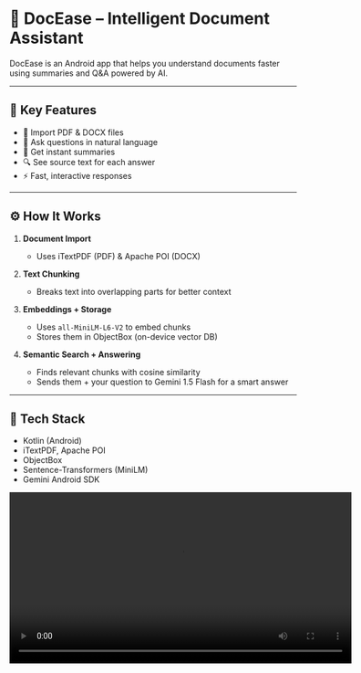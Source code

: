 # 📄 DocEase – Intelligent Document Assistant

DocEase is an Android app that helps you understand documents faster using summaries and Q&A powered by AI.

---

## 🚀 Key Features

- 📂 Import PDF & DOCX files
- 🧠 Ask questions in natural language
- 📝 Get instant summaries
- 🔍 See source text for each answer
- ⚡ Fast, interactive responses

---

## ⚙️ How It Works

1. **Document Import**  
   - Uses iTextPDF (PDF) & Apache POI (DOCX)

2. **Text Chunking**  
   - Breaks text into overlapping parts for better context

3. **Embeddings + Storage**  
   - Uses `all-MiniLM-L6-V2` to embed chunks  
   - Stores them in ObjectBox (on-device vector DB)

4. **Semantic Search + Answering**  
   - Finds relevant chunks with cosine similarity  
   - Sends them + your question to Gemini 1.5 Flash for a smart answer

---

## 🧰 Tech Stack

- Kotlin (Android)
- iTextPDF, Apache POI
- ObjectBox
- Sentence-Transformers (MiniLM)
- Gemini Android SDK

<video src="DocEase_WorkingDemo.mp4" controls width="600">
  Your browser does not support the video tag.
</video>




